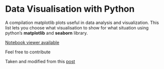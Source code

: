 # Data Visualisation with Python
A compilation matplotlib plots useful in data analysis and visualization.
This list lets you choose what visualisation to show for what situation using python’s **matplotlib** and **seaborn** library.

[Notebook viewer available](http://nbviewer.jupyter.org/github/gregunz/top-50-matplotlib-viz/blob/master/top_50_viz.ipynb)

Feel free to contribute

Taken and modified from this [post](https://bit.ly/2E0D92X)
